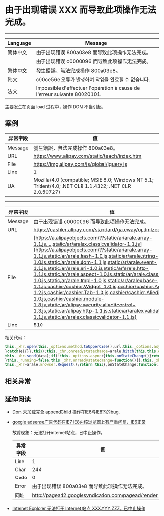 
# 由于出现错误 XXX 而导致此项操作无法完成。

----

| Language | Message                                                                     |
|----------|-----------------------------------------------------------------------------|
| 简体中文 | 由于出现错误 800a03e8 而导致此项操作无法完成。                              |
|          | 由于出现错误 c0000096 而导致此项操作无法完成。                              |
| 繁体中文 | 發生錯誤，無法完成操作 800a03e8。                                           |
| 韩文     | c00ce56e 오류가 발생하여 작업을 완료할 수 없습니다.                         |
| 法文     | Impossible d'effectuer l'opération à cause de l'erreur suivante 80020101. |

主要发生在页面 load 过程中，操作 DOM 不当引起。

## 案例

| 异常字段 | 值                                                                                                     |
|----------|--------------------------------------------------------------------------------------------------------|
| Message  | 發生錯誤，無法完成操作 800a03e8。                                                                      |
| URL      | https://www.alipay.com/static/teach/index.htm                                                          |
| File     | https://img.alipay.com/js/global/jquery.js                                                             |
| Line     | 1                                                                                                      |
| UA       | Mozilla/4.0 (compatible; MSIE 8.0; Windows NT 5.1; Trident/4.0; .NET CLR 1.1.4322; .NET CLR 2.0.50727) |


----

| 异常字段 | 值                                                                                                                                                                                                                                                                                                                                                                                                                                                                                                                                                                                                                                                                                                                                                                                      |
|----------|-----------------------------------------------------------------------------------------------------------------------------------------------------------------------------------------------------------------------------------------------------------------------------------------------------------------------------------------------------------------------------------------------------------------------------------------------------------------------------------------------------------------------------------------------------------------------------------------------------------------------------------------------------------------------------------------------------------------------------------------------------------------------------------------|
| Message  | 由于出现错误 c0000096 而导致此项操作无法完成。                                                                                                                                                                                                                                                                                                                                                                                                                                                                                                                                                                                                                                                                                                                                          |
| URL      | https://cashier.alipay.com/standard/gateway/optimizedMotoPay.htm                                                                                                                                                                                                                                                                                                                                                                                                                                                                                                                                                                                                                                                                                                                        |
| File     | [https://a.alipayobjects.com/??static/ar/arale.array-1.1.js,...,static/ar/aralex.classicvalidator-1.1.js](https://a.alipayobjects.com/??static/ar/arale.array-1.1.js,static/ar/arale.hash-1.0.js,static/ar/arale.string-1.0.js,static/ar/arale.dom-1.1.js,static/ar/arale.event-1.1.js,static/ar/arale.uri-1.0.js,static/ar/arale.http-1.1.js,static/ar/arale.aspect-1.0.js,static/ar/arale.class-1.0.js,static/ar/arale.tmpl-1.0.js,static/ar/aralex.base-1.1.js,cashier/cashier.Widget-1.0.js,cashier/cashier.AsyncHtml-1.2.js,cashier/cashier.Tab-1.3.js,cashier/cashier.AlieditAmount-1.0.js,cashier/cashier.module-1.8.js,static/ar/alipay.security.alieditcontrol-1.3.js,static/ar/alipay.http-1.1.js,static/ar/aralex.validator-1.1.js,static/ar/aralex.classicvalidator-1.1.js) |
| Line     | 510                                                                                                                                                                                                                                                                                                                                                                                                                                                                                                                                                                                                                                                                                                                                                                                     |

相关代码：

<!-- start-line=508; -->
```javascript
this._xhr.open(this._options.method.toUpperCase(),url,this._options.async);$H(this._options.headers).each(function(key,value){try{this._xhr.setRequestHeader(key,value)
}catch(e){}},this);this._xhr.onreadystatechange=arale.hitch(this,this.onStateChange);
this._xhr.send(data);if(!this._options.async){this.onStateChange()}return this},cancel:function(){if(!this._running){return this
}this._running=false;this._xhr.onreadystatechange=function(){};this._xhr.abort();
this._xhr=arale.browser.Request();return this},onStateChange:function(){var that=this,options=this._options;
```

## 相关异常


## 延伸阅读

* [Dom 未加载完全 appendChild 操作在IE6与IE8下的bug.](http://iloves.org/2011/01/dom-%E6%9C%AA%E5%8A%A0%E8%BD%BD%E5%AE%8C%E5%85%A8-appendchild-%E6%93%8D%E4%BD%9C%E5%9C%A8ie6%E4%B8%8Eie8%E4%B8%8B%E7%9A%84bug/)
* [google adsense广告代码在IE7 IE8内核浏览器上有严重问题，IE6正常](http://www.google.com/support/forum/p/adsense/thread?tid=3a2018d98dfcafad&hl=zh-CN)

    故障现象：无法打开internet站点，已中止操作。

    | 异常字段 | 值                                                        |
    |----------|-----------------------------------------------------------|
    | Line     | 1                                                         |
    | Char     | 244                                                       |
    | Code     | 0                                                         |
    | Error    | 由于出现错误 800a03e8 而导致此项操作无法完成。            |
    | 网址     | http://pagead2.googlesyndication.com/pagead/render_ads.js |

* [Internet Explorer 无法打开 Internet 站点 XXX.YYY.ZZZ。已中止操作](http://topic.csdn.net/u/20081021/22/c8f3129c-cc73-429e-aa7e-b723cec3620d.html)
